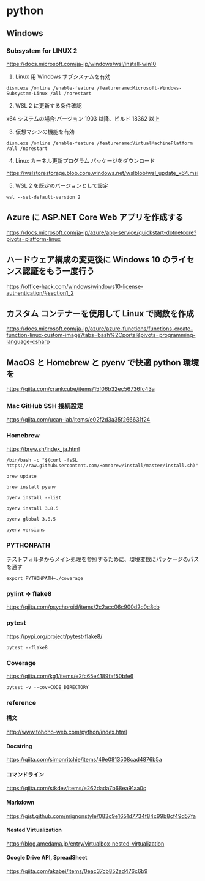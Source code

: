 # python

## Windows

### Subsystem for LINUX 2

https://docs.microsoft.com/ja-jp/windows/wsl/install-win10

1.  Linux 用 Windows サブシステムを有効

```
dism.exe /online /enable-feature /featurename:Microsoft-Windows-Subsystem-Linux /all /norestart
```

2. WSL 2 に更新する条件確認

x64 システムの場合:バージョン 1903 以降、ビルド 18362 以上

3. 仮想マシンの機能を有効

```
dism.exe /online /enable-feature /featurename:VirtualMachinePlatform /all /norestart
```

4. Linux カーネル更新プログラム パッケージをダウンロード

https://wslstorestorage.blob.core.windows.net/wslblob/wsl_update_x64.msi

5. WSL 2 を既定のバージョンとして設定

```
wsl --set-default-version 2
```

## Azure に ASP.NET Core Web アプリを作成する

https://docs.microsoft.com/ja-jp/azure/app-service/quickstart-dotnetcore?pivots=platform-linux

## ハードウェア構成の変更後に Windows 10 のライセンス認証をもう一度行う

https://office-hack.com/windows/windows10-license-authentication/#section1_2

## カスタム コンテナーを使用して Linux で関数を作成

https://docs.microsoft.com/ja-jp/azure/azure-functions/functions-create-function-linux-custom-image?tabs=bash%2Cportal&pivots=programming-language-csharp

## MacOS と Homebrew と pyenv で快適 python 環境を

https://qiita.com/crankcube/items/15f06b32ec56736fc43a

### Mac GitHub SSH 接続設定

https://qiita.com/ucan-lab/items/e02f2d3a35f266631f24

### Homebrew

https://brew.sh/index_ja.html

```
/bin/bash -c "$(curl -fsSL https://raw.githubusercontent.com/Homebrew/install/master/install.sh)"

brew update

brew install pyenv

pyenv install --list

pyenv install 3.8.5

pyenv global 3.8.5

pyenv versions
```

### PYTHONPATH

テストフォルダからメイン処理を参照するために、環境変数にパッケージのパスを通す

```
export PYTHONPATH=./coverage
```

### pylint -> flake8

https://qiita.com/psychoroid/items/2c2acc06c900d2c0c8cb

### pytest

https://pypi.org/project/pytest-flake8/

```
pytest --flake8
```

### Coverage

https://qiita.com/kg1/items/e2fc65e4189faf50bfe6

```
pytest -v --cov=CODE_DIRECTORY
```

### reference

#### 構文

http://www.tohoho-web.com/python/index.html

#### Docstring

https://qiita.com/simonritchie/items/49e0813508cad4876b5a

#### コマンドライン

https://qiita.com/stkdev/items/e262dada7b68ea91aa0c

#### Markdown

https://gist.github.com/mignonstyle/083c9e1651d7734f84c99b8cf49d57fa

#### Nested Virtualization

https://blog.amedama.jp/entry/virtualbox-nested-virtualization

#### Google Drive API, SpreadSheet

https://qiita.com/akabei/items/0eac37cb852ad476c6b9
